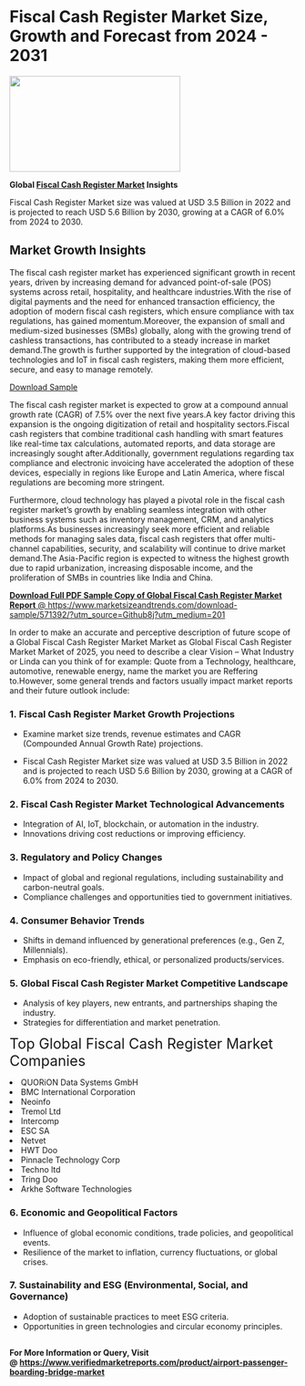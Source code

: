 <H1>Fiscal Cash Register Market Size, Growth and Forecast from 2024 - 2031</H1><img class="aligncenter size-medium wp-image-584254" src="https://thirdeyenews.in/wp-content/uploads/2024/09/Global-Market-Research-300x168.jpeg" alt="" width="300" height="168" /><p><strong>Global&nbsp;<a href="https://www.marketsizeandtrends.com/download-sample/571392/?utm_source=Github8j?utm_medium=201">Fiscal Cash Register Market</a> Insights</strong></p><p>Fiscal Cash Register Market size was valued at USD 3.5 Billion in 2022 and is projected to reach USD 5.6 Billion by 2030, growing at a CAGR of 6.0% from 2024 to 2030.</p><p><h2>Market Growth Insights</h2> <p>The fiscal cash register market has experienced significant growth in recent years, driven by increasing demand for advanced point-of-sale (POS) systems across retail, hospitality, and healthcare industries.With the rise of digital payments and the need for enhanced transaction efficiency, the adoption of modern fiscal cash registers, which ensure compliance with tax regulations, has gained momentum.Moreover, the expansion of small and medium-sized businesses (SMBs) globally, along with the growing trend of cashless transactions, has contributed to a steady increase in market demand.The growth is further supported by the integration of cloud-based technologies and IoT in fiscal cash registers, making them more efficient, secure, and easy to manage remotely.</p> <p><a href="#">Download Sample</a></p> <p>The fiscal cash register market is expected to grow at a compound annual growth rate (CAGR) of 7.5% over the next five years.A key factor driving this expansion is the ongoing digitization of retail and hospitality sectors.Fiscal cash registers that combine traditional cash handling with smart features like real-time tax calculations, automated reports, and data storage are increasingly sought after.Additionally, government regulations regarding tax compliance and electronic invoicing have accelerated the adoption of these devices, especially in regions like Europe and Latin America, where fiscal regulations are becoming more stringent.</p> <p>Furthermore, cloud technology has played a pivotal role in the fiscal cash register market’s growth by enabling seamless integration with other business systems such as inventory management, CRM, and analytics platforms.As businesses increasingly seek more efficient and reliable methods for managing sales data, fiscal cash registers that offer multi-channel capabilities, security, and scalability will continue to drive market demand.The Asia-Pacific region is expected to witness the highest growth due to rapid urbanization, increasing disposable income, and the proliferation of SMBs in countries like India and China.</p> <p><a href="#"></p><p><span class=""><strong>Download Full PDF Sample Copy of Global Fiscal Cash Register Market Report</strong> @ <a href="https://www.marketsizeandtrends.com/download-sample/571392/?utm_source=Github8j?utm_medium=201" target="_blank">https://www.marketsizeandtrends.com/download-sample/571392/?utm_source=Github8j?utm_medium=201</a></span></p><p>In order to make an accurate and perceptive description of future scope of a Global&nbsp;Fiscal Cash Register Market Market as Global&nbsp;Fiscal Cash Register Market Market of 2025, you need to describe a clear Vision &ndash; What Industry or Linda can you think of for example: Quote from a Technology, healthcare, automotive, renewable energy, name the market you are Reffering to.However, some general trends and factors usually impact market reports and their future outlook include:</p><h3>1.&nbsp;<strong>Fiscal Cash Register Market Growth Projections</strong></h3><ul><li>Examine market size trends, revenue estimates and CAGR (Compounded Annual Growth Rate) projections.</li><li><p>Fiscal Cash Register Market size was valued at USD 3.5 Billion in 2022 and is projected to reach USD 5.6 Billion by 2030, growing at a CAGR of 6.0% from 2024 to 2030.</p></li></ul><h3>2.&nbsp;<strong>Fiscal Cash Register Market Technological Advancements</strong></h3><ul><li>Integration of AI, IoT, blockchain, or automation in the industry.</li><li>Innovations driving cost reductions or improving efficiency.</li></ul><h3>3.&nbsp;<strong>Regulatory and Policy Changes</strong></h3><ul><li>Impact of global and regional regulations, including sustainability and carbon-neutral goals.</li><li>Compliance challenges and opportunities tied to government initiatives.</li></ul><h3>4.&nbsp;<strong>Consumer Behavior Trends</strong></h3><ul><li>Shifts in demand influenced by generational preferences (e.g., Gen Z, Millennials).</li><li>Emphasis on eco-friendly, ethical, or personalized products/services.</li></ul><h3>5.&nbsp;<strong>Global Fiscal Cash Register Market Competitive Landscape</strong></h3><ul><li>Analysis of key players, new entrants, and partnerships shaping the industry.</li><li>Strategies for differentiation and market penetration.</li></ul><p data-pm-slice="1 1 []"><span style="color: inherit; font-family: inherit; font-size: 25px;">Top Global Fiscal Cash Register Market Companies</span></p><div class="" data-test-id=""><p><li>QUORiON Data Systems GmbH</li><li> BMC International Corporation</li><li> Neoinfo</li><li> Tremol Ltd</li><li> Intercomp</li><li> ESC SA</li><li> Netvet</li><li> HWT Doo</li><li> Pinnacle Technology Corp</li><li> Techno ltd</li><li> Tring Doo</li><li> Arkhe Software Technologies</li></p></div><h3>6.&nbsp;<strong>Economic and Geopolitical Factors</strong></h3><ul><li>Influence of global economic conditions, trade policies, and geopolitical events.</li><li>Resilience of the market to inflation, currency fluctuations, or global crises.</li></ul><h3>7.&nbsp;<strong>Sustainability and ESG (Environmental, Social, and Governance)</strong></h3><ul><li>Adoption of sustainable practices to meet ESG criteria.</li><li>Opportunities in green technologies and circular economy principles.</li></ul><h2><strong style="font-size: 14px;">For More Information or Query, Visit @&nbsp;</strong><a style="background-color: #ffffff; font-size: 14px;" href="https://www.marketsizeandtrends.com/report/fiscal-cash-register-market/" target="_blank">https://www.verifiedmarketreports.com/product/airport-passenger-boarding-bridge-market</a></h2>